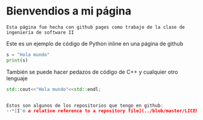 

# Bienvendios a mi página
```
Esta página fue hecha con github pages como trabajo de la clase de ingeniería de software II
```



Este es un ejemplo de código de Python inline en una página de github

```python 
s = "Hola mundo"
print(s)
```

También se puede hacer pedazos de código de C++ y cualquier otro lenguaje

```C++
std::cout<<"Hola mundo"<<std::endl;


Estos son algunos de los repositorios que tengo en github: 
··*[I'm a relative reference to a repository file](../blob/master/LICENSE)

```
